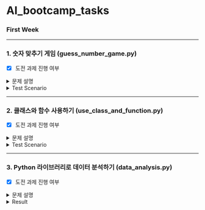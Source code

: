 # AI_bootcamp_tasks

### First Week

---
### 1. 숫자 맞추기 게임 (guess_number_game.py)

- [x] 도전 과제 진행 여부

<details>
<summary>문제 설명</summary>
<div markdown="1">

```
# GOAL
이 과제에서는 파이썬 프로그래밍 언어를 활용하여 숫자 맞추기 게임을 만드는 것이 목표입니다.
숫자 맞추기 게임은 컴퓨터가 생각한 숫자를 맞추는 게임으로,
플레이어는 숫자를 입력하고 컴퓨터가 생각한 숫자와 비교하여 “작다" 혹은 "크다" 힌트를 받아가며 숫자를 맞추는 게임입니다.
```

```
# RULE
1. 플레이어와 컴퓨터가 참여하는 숫자 맞추기 게임을 만드세요. 
2. 프로그램은 다음과 같은 기능을 포함해야 합니다.
- 컴퓨터는 1부터 10 사이의 랜덤한 숫자를 생성합니다.
- 플레이어는 숫자를 입력하고, 입력한 숫자가 큰지 작은지 힌트를 얻습니다.
- 플레이어가 숫자를 맞힐 때까지 위 과정을 반복합니다.

# 도전 과제
1. 플레이어가 입력한 숫자가 범위를 벗어날 경우, 적절한 안내 메시지를 출력하여 유효한 범위 내의 숫자를 입력하도록 유도하세요.
2. 플레이어가 게임을 반복하고 싶을 경우, 게임 재시작 여부를 묻고 그에 따라 게임을 초기화하거나 종료하는 기능을 추가하세요.
```

```
# EXAMPLE
1과 10 사이의 숫자를 하나 정했습니다.
이 숫자는 무엇일까요?
예상 숫자: 5
너무 큽니다. 다시 입력하세요.
예상 숫자: 4
너무 큽니다. 다시 입력하세요.
예상 숫자: 3
정답입니다!

```

</div>
</details>


<details>
<summary>Test Scenario</summary>
<div markdown="1">
- Guess Number -> Restart & Create new Random Number -> Guess Number -> End Game
  
```
1과 10 사이의 숫자를 하나 정했습니다.
이 숫자는 무엇일까요?
예상 숫자: 2
너무 큽니다. 다시 입력하세요.
예상 숫자: 1
정답입니다!
종료를 원한다면 z를 입력하고 재시작을 원한다면 r을 입력해주세요 >>> r
1과 10 사이의 숫자를 하나 정했습니다.
이 숫자는 무엇일까요?
예상 숫자: 1
너무 작습니다. 다시 입력하세요.
예상 숫자: 5
너무 작습니다. 다시 입력하세요.
예상 숫자: 8
너무 작습니다. 다시 입력하세요.
예상 숫자: 9
너무 작습니다. 다시 입력하세요.
예상 숫자: 10
정답입니다!
종료를 원한다면 z를 입력하고 재시작을 원한다면 r을 입력해주세요 >>> z
```
</div>
</details>


---
### 2. 클래스와 함수 사용하기 (use_class_and_function.py)

- [x] 도전 과제 진행 여부

<details>
<summary>문제 설명</summary>
<div markdown="1">


```
# GOAL
이름, 성별, 나이를 입력받고, 이를 출력하는 프로그램을 작성해주세요.
```

```
# RULE

클래스 정의
- `Person` 이라는 이름의 클래스를 정의한다.

멤버 변수
 - `name`, `gender`, `age`라는 멤버 변수를 설정한다.
    - 각 변수는 객체가 생성될 때 초기화된다.
        - `name`: 이름을 저장하는 변수 (문자열)
        - `gender`: 성별을 저장하는 변수 (문자열, "male" 또는 "female")
        - `age`: 나이를 저장하는 변수 (정수형)
생성자
- 생성자 `__init__`를 통해 객체 생성 시 이름, 성별, 나이를 초기화한다.
- 매개변수로 이름(`name`), 성별(`gender`), 나이(`age`)를 받는다.

정보를 출력하는 함수 `display()`
- `name`, `gender`, `age` 값을 출력하는 기능을 구현한다.
- 이름과 성별은 같은 행에 출력하고, 나이는 다음 행에 출력한다.

입력 및 출력
- 사용자로부터 나이, 이름, 성별을 각각 입력받는다.
- 입력된 값을 바탕으로 `Person` 객체를 생성하고, `display()` 함수를 통해 객체의 정보를 출력한다.

# 도전 과제
1. Person 클래스 생성자에서 사용자의 성별 입력값에 대한 유효성 검사를 추가해주세요.
2. Person 클래스에 나잇대에 맞는 인사 메시지를 출력할 수 있도록 greet() 함수를 추가해주세요.
```

```
# EXAMPLE
나이: 28
이름: 페이커
성별: male

이름: 페이커, 성별: male
나이: 28

```

</div>
</details>

<details>
<summary>Test Scenario</summary>
<div markdown="1">
- Insert age. name, wrong gender ->  -> Insert age. name, wrong gender -> Insert age. name, right gender 
  
```
나이: 28
이름: 페이커
성별: 남성
잘못된 성별을 입력하셨습니다. 'male' 또는 'female'을 입력하세요.
성별: 남성
잘못된 성별을 입력하셨습니다. 'male' 또는 'female'을 입력하세요.
성별: male
이름: 페이커, 성별: male
나이: 28
```

</div>
</details>


---
### 3. Python 라이브러리로 데이터 분석하기 (data_analysis.py)

- [x] 도전 과제 진행 여부

<details>
<summary>문제 설명</summary>
<div markdown="1">


```
# GOAL
Python 라이브러리를 활용하여 주어진 데이터(.xlxs)를 분석 Quiz를 수행해주세요.
```

```
# RULE

1. Python 라이브러리 함수를 사용하여 엑셀 파일을 불러오고, DataFrame을 출력해주세요.
2. 각 경찰서(`관서명`)를 해당 구 이름으로 매핑하여 '구별'이라는 새로운 column을 생성하고, DataFrame을 출력해주세요.
    - 매칭되지 않는 경찰서명에 대해서는 기본값 `'구 없음'`을 할당합니다.
3. pivot_table 을 사용하여 관서별 데이터를 구별 데이터로 변경하고, 같은 구의 경우에는 sum을 적용하여 더해주세요. (index : 관서 이름 -> 구 이름)
4. 구 없음  행은 drop 을 활용하여 삭제해주세요.
5. 각 범죄 별로 검거율을 계산하고, 각 검거율 데이터 column을 DataFrame에 추가해주세요.
6. 필요없는 column을 del 을 사용하여 삭제해주세요.

강간(검거),
강도(검거),
살인(검거),
절도(검거),
폭력(검거),
소계(발생),
소계(검거)

7. DataFrame의 컬럼명을 rename 을 사용하여 변경해주세요.

'강간(발생)':'강간',
'강도(발생)':'강도',
'살인(발생)':'살인',
'절도(발생)':'절도',
'폭력(발생)':'폭력'

# 도전 과제
1. Python 라이브러리 함수를 사용하여 인구 데이터(pop_kor.csv) 파일을 불러오고, DataFrame을 출력해주세요.
    - Quiz에서 수행한 DataFrame의 구별 index를 기준으로 merge를 할 것이므로, index를 셋팅해서 불러와 주세요.
2. join 을 사용하여 Quiz에서 수행한 DataFrame과 인구 데이터 DataFrame을 merge하고, DataFrame을 출력해주세요.
3. 새롭게 merge 된 DataFrame에서 검거율 기준으로 오름차순 정렬 후, DataFrame을 출력해주세요.
```

```
# EXAMPLE
	강간	강도	살인	절도	폭력	강간검거율	강도검거율	살인검거율	절도검거율	폭력검거율	검거율
구별											
강남구	449	21	13	3850	4284	77.728285	85.714286	76.923077	42.857143	86.484594	66.519670
강동구	156	6	4	2366	2712	78.846154	100.000000	75.000000	33.347422	82.890855	60.469108

```

</div>
</details>

<details>
<summary>Result</summary>
<div markdown="1">
<img width="876" alt="스크린샷 2024-10-08 오후 3 05 29" src="https://github.com/user-attachments/assets/570badf9-641a-4f2e-a289-891876fb9a99">
</div>
</details>



